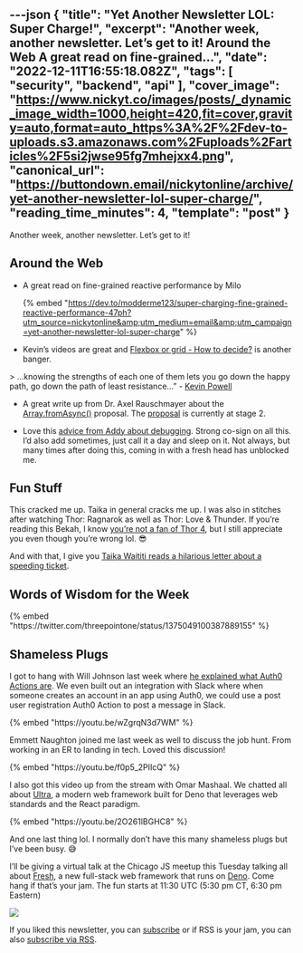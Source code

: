 ---json
{
  "title": "Yet Another Newsletter LOL: Super Charge!",
  "excerpt": "Another week, another newsletter. Let’s get to it!  Around the Web   A great read on fine-grained...",
  "date": "2022-12-11T16:55:18.082Z",
  "tags": [
    "security",
    "backend",
    "api"
  ],
  "cover_image": "https://www.nickyt.co/images/posts/_dynamic_image_width=1000,height=420,fit=cover,gravity=auto,format=auto_https%3A%2F%2Fdev-to-uploads.s3.amazonaws.com%2Fuploads%2Farticles%2F5si2jwse95fg7mhejxx4.png",
  "canonical_url": "https://buttondown.email/nickytonline/archive/yet-another-newsletter-lol-super-charge/",
  "reading_time_minutes": 4,
  "template": "post"
}
---

<p>Another week, another newsletter. Let’s get to it!</p>
<h2>Around the Web</h2>
<ul>
<li>A great read on fine-grained reactive performance by Milo

{% embed "https://dev.to/modderme123/super-charging-fine-grained-reactive-performance-47ph?utm_source=nickytonline&amp;utm_medium=email&amp;utm_campaign=yet-another-newsletter-lol-super-charge" %}
</li>
<li>
<p>Kevin&rsquo;s videos are great and <a href="https://www.youtube.com/watch?v=3elGSZSWTbM&amp;utm_source=nickytonline&amp;utm_medium=email&amp;utm_campaign=yet-another-newsletter-lol-super-charge" target="_blank">Flexbox or grid - How to decide?</a> is another banger.</p>
</li>
</ul>
> &hellip;knowing the strengths of each one of them lets you go down the happy path, go down the path of least resistance&hellip;&rdquo; - <a href="https://www.youtube.com/@KevinPowell?utm_source=nickytonline&amp;utm_medium=email&amp;utm_campaign=yet-another-newsletter-lol-super-charge" target="_blank">Kevin Powell</a>

<ul>
<li>
<p>A great write up from Dr. Axel Rauschmayer about the <a href="https://2ality.com/2022/11/array-from-async.html?utm_source=nickytonline&amp;utm_medium=email&amp;utm_campaign=yet-another-newsletter-lol-super-charge" target="_blank">Array.fromAsync()</a> proposal. The <a href="https://github.com/tc39/proposal-array-from-async?utm_source=nickytonline&amp;utm_medium=email&amp;utm_campaign=yet-another-newsletter-lol-super-charge" target="_blank">proposal</a> is currently at stage 2.</p>
</li>
<li>
<p>Love this <a href="https://www.linkedin.com/posts/addyosmani_debugging-tactics-activity-7003411342632124416-mvUC?utm_source=nickytonline&amp;utm_medium=email&amp;utm_campaign=yet-another-newsletter-lol-super-charge" target="_blank">advice from Addy about debugging</a>. Strong co-sign on all this. I&rsquo;d also add sometimes, just call it a day and sleep on it. Not always, but many times after doing this, coming in with a fresh head has unblocked me.</p>
</li>
</ul>
<h2>Fun Stuff</h2>
<p>This cracked me up. Taika in general cracks me up. I was also in stitches after watching Thor: Ragnarok as well as Thor: Love &amp; Thunder. If you&rsquo;re reading this Bekah, I know <a href="https://twitter.com/BekahHW/status/1595956354535112704?s=20&amp;t=liNmUYge1r3S9px2HurPqA&amp;utm_source=nickytonline&amp;utm_medium=email&amp;utm_campaign=yet-another-newsletter-lol-super-charge" target="_blank">you&rsquo;re not a fan of Thor 4</a>, but I still appreciate you even though you&rsquo;re wrong lol. 😎</p>
<p>And with that, I give you <a href="https://youtu.be/yRUtyCzfuI0?utm_source=nickytonline&amp;utm_medium=email&amp;utm_campaign=yet-another-newsletter-lol-super-charge" target="_blank">Taika Waititi reads a hilarious letter about a speeding ticket</a>.</p>
<h2>Words of Wisdom for the Week</h2>
{% embed "https://twitter.com/threepointone/status/1375049100387889155" %}
<h2>Shameless Plugs</h2>
<p>I got to hang with Will Johnson last week where <a href="https://youtu.be/wZgrqN3d7WM?utm_source=nickytonline&amp;utm_medium=email&amp;utm_campaign=yet-another-newsletter-lol-super-charge" target="_blank">he explained what Auth0 Actions are</a>. We even built out an integration with Slack where when someone creates an account in an app using Auth0, we could use a post user registration Auth0 Action to post a message in Slack.</p>
{% embed "https://youtu.be/wZgrqN3d7WM" %}
<p>Emmett Naughton joined me last week as well to discuss the job hunt. From working in an ER to landing in tech. Loved this discussion!</p>
{% embed "https://youtu.be/f0p5_2PIIcQ" %}
<p>I also got this video up from the stream with Omar Mashaal. We chatted all about <a href="http://ultrajs.dev?utm_source=nickytonline&amp;utm_medium=email&amp;utm_campaign=yet-another-newsletter-lol-super-charge" target="_blank">Ultra</a>, a modern web framework built for Deno that leverages web standards and the React paradigm.</p>
{% embed "https://youtu.be/2O261lBGHC8" %}
<p>And one last thing lol. I normally don&rsquo;t have this many shameless plugs but I&rsquo;ve been busy. 😅</p>
<p>I&rsquo;ll be giving a virtual talk at the Chicago JS meetup this Tuesday talking all about <a href="https://fresh.deno.dev?utm_source=nickytonline&amp;utm_medium=email&amp;utm_campaign=yet-another-newsletter-lol-super-charge" target="_blank">Fresh</a>, a new full-stack web framework that runs on <a href="https://deno.land?utm_source=nickytonline&amp;utm_medium=email&amp;utm_campaign=yet-another-newsletter-lol-super-charge" target="_blank">Deno</a>. Come hang if that&rsquo;s your jam. The fun starts at 11:30 UTC (5:30 pm CT, 6:30 pm Eastern)</p>

<a alt="JS.Chi December Meetup, Tue, Dec 13, 2022, 5:30 PM" href="https://www.meetup.com/js-chi/events/288515415/?utm_source=nickytonline&amp;utm_medium=email&amp;utm_campaign=yet-another-newsletter-lol-super-charge">
<img  src="https://secure-content.meetupstatic.com/images/classic-events/508770838/676x380.jpg" />
</a>

If you liked this newsletter, you can [subscribe](https://www.iamdeveloper.com/pages/newsletter/) or if RSS is your jam, you can also [subscribe via RSS](https://www.iamdeveloper.com/newsletter.rss).
